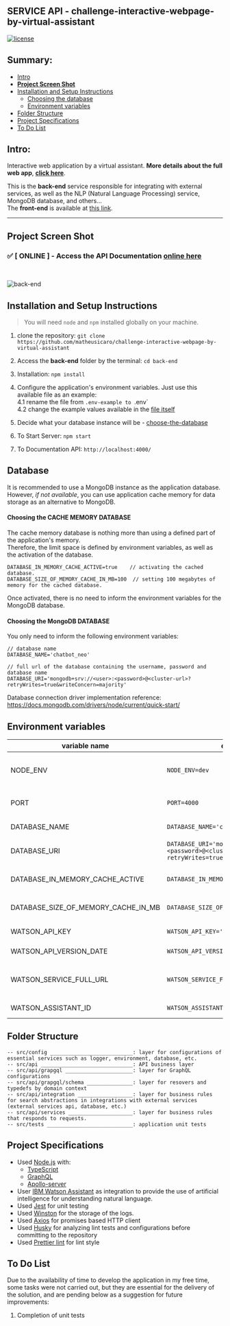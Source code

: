 ## SERVICE API - challenge-interactive-webpage-by-virtual-assistant

[![license](https://img.shields.io/github/license/DAVFoundation/captain-n3m0.svg?style=flat-square)](https://github.com/matheusicaro/challenge-interactive-webpage-by-virtual-assistant/blob/main/LICENSE)

## Summary:

- [Intro](#intro)
- **[Project Screen Shot](#project-screen-shot)**
- [Installation and Setup Instructions](#installation-and-setup-instructions)
  - [Choosing the database](#database)
  - [Environment variables](#environment-variables)
- [Folder Structure](#folder-structure)
- [Project Specifications](#project-specifications)
- [To Do List](#to-do-list)

## Intro:

Interactive web application by a virtual assistant. **More details about the full web app**, **[click here](https://github.com/matheusicaro/challenge-interactive-webpage-by-virtual-assistant)**.

This is the **back-end** service responsible for integrating with external services, as well as the NLP (Natural Language Processing) service, MongoDB database, and others...
<br> The **front-end** is available at [this link](https://github.com/matheusicaro/challenge-interactive-webpage-by-virtual-assistant/tree/main/front-end).

---

## Project Screen Shot

### :white_check_mark: [ ONLINE ] - Access the API Documentation [online here](http://neo-service.matheusicaro.com/)

<br>

![back-end](https://github.com/matheusicaro/challenge-interactive-webpage-by-virtual-assistant/blob/main/data/images/back-end-screen-shot.png)

## Installation and Setup Instructions

> You will need `node` and `npm` installed globally on your machine.

1. clone the repository: `git clone https://github.com/matheusicaro/challenge-interactive-webpage-by-virtual-assistant`
2. Access the **back-end** folder by the terminal: `cd back-end`
3. Installation: `npm install`
4. Configure the application's environment variables. Just use this available file as an example:
   <br>4.1 rename the file from `.env-example to `.env`
   <br>4.2 change the example values available in the [file itself](https://github.com/matheusicaro/challenge-interactive-webpage-by-virtual-assistant/blob/main/back-end/.env-example)

5. Decide what your database instance will be - [choose-the-database](#database)
6. To Start Server: `npm start`
7. To Documentation API: `http://localhost:4000/`

## Database

It is recommended to use a MongoDB instance as the application database.<br>
However, _if not available_, you can use application cache memory for data storage as an alternative to MongoDB.

#### Choosing the CACHE MEMORY DATABASE

The cache memory database is nothing more than using a defined part of the application's memory.<br>
Therefore, the limit space is defined by environment variables, as well as the activation of the database.

```
DATABASE_IN_MEMORY_CACHE_ACTIVE=true    // activating the cached database.
DATABASE_SIZE_OF_MEMORY_CACHE_IN_MB=100  // setting 100 megabytes of memory for the cached database.
```

Once activated, there is no need to inform the environment variables for the MongoDB database.

#### Choosing the MongoDB DATABASE

You only need to inform the following environment variables:

```
// database name
DATABASE_NAME='chatbot_neo'

// full url of the database containing the username, password and database name
DATABASE_URI='mongodb+srv://<user>:<password>@<cluster-url>?retryWrites=true&writeConcern=majority'
```

Database connection driver implementation reference: https://docs.mongodb.com/drivers/node/current/quick-start/

## Environment variables

| variable name                       | example                                                                                               | note                                          | reference                                                                                                   |
| ----------------------------------- | ----------------------------------------------------------------------------------------------------- | --------------------------------------------- | ----------------------------------------------------------------------------------------------------------- |
| NODE_ENV                            | `NODE_ENV=dev`                                                                                        | environment profile for application execution | -                                                                                                           |
| PORT                                | `PORT=4000`                                                                                           | local port to receive connections             | -                                                                                                           |
| DATABASE_NAME                       | `DATABASE_NAME='chatbot_neo'`                                                                         | database name                                 | -                                                                                                           |
| DATABASE_URI                        | `DATABASE_URI='mongodb+srv://<user>:<password>@<cluster-url>?retryWrites=true&writeConcern=majority'` | database connection url                       | [Database connection driver](https://docs.mongodb.com/drivers/node/current/quick-start/)                    |
| DATABASE_IN_MEMORY_CACHE_ACTIVE     | `DATABASE_IN_MEMORY_CACHE_ACTIVE=true`                                                                | activate in-memory database                   | -                                                                                                           |
| DATABASE_SIZE_OF_MEMORY_CACHE_IN_MB | `DATABASE_SIZE_OF_MEMORY_CACHE_IN_MB=20`                                                              | database size limit in **megabytes**          | -                                                                                                           |
| WATSON_API_KEY                      | `WATSON_API_KEY='{apikey}'`                                                                           | watson api key                                | [Waston config](https://cloud.ibm.com/apidocs/assistant/assistant-v2?code=node#endpoint-cloud)              |
| WATSON_API_VERSION_DATE             | `WATSON_API_VERSION_DATE='2021-06-14'`                                                                | watson api version                            | [Waston config](https://cloud.ibm.com/apidocs/assistant/assistant-v2?code=node#endpoint-cloud)              |
| WATSON_SERVICE_FULL_URL             | `WATSON_SERVICE_FULL_URL='{url}'`                                                                     | url of the watson service instance            | [Waston config](https://cloud.ibm.com/apidocs/assistant/assistant-v2?code=node#endpoint-cloud)              |
| WATSON_ASSISTANT_ID                 | `WATSON_ASSISTANT_ID='{assistant_id}'`                                                                | watson assistant id                           | [Create a session ID](https://cloud.ibm.com/apidocs/assistant/assistant-v2?code=node#createsession-request) |

## Folder Structure

```
-- src/config ___________________________: layer for configurations of essential services such as logger, environment, database, etc.
-- src/api ______________________________: API business layer
-- src/api/grapgql ______________________: layer for GraphQL configurations
-- src/api/grapgql/schema _______________: layer for resovers and typedefs by domain context
-- src/api/integration __________________: layer for business rules for search abstractions in integrations with external services (external services api, database, etc.)
-- src/api/services _____________________: layer for business rules that responds to requests.
-- src/tests ____________________________: application unit tests
```

## Project Specifications

- Used [Node.js](https://nodejs.org/en/) with:
  - [TypeScript](https://www.typescriptlang.org/)
  - [GraphQL](https://graphql.org/)
  - [Apollo-server](https://www.apollographql.com/docs/apollo-server/)
- User [IBM Watson Assistant](https://www.ibm.com/products/watson-assistant) as integration to provide the use of artificial intelligence for understanding natural language.
- Used [Jest](https://jestjs.io/) for unit testing
- Used [Winston](https://github.com/winstonjs/winston) for the storage of the logs.
- Used [Axios](https://axios-http.com/) for promises based HTTP client
- Used [Husky](https://typicode.github.io/husky/#/) for analyzing lint tests and configurations before committing to the repository
- Used [Prettier lint](https://prettier.io/docs/en/integrating-with-linters.html) for lint style

## To Do List

Due to the availability of time to develop the application in my free time, some tasks were not carried out, but they are essential for the delivery of the solution, and are pending below as a suggestion for future improvements:

1. Completion of unit tests
